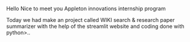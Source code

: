 Hello Nice to meet you
Appleton innovations internship program

Today  we had make an project called WIKI search & research paper summarizer with the help of the streamlit website and coding done with python>..
